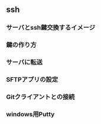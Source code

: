 ## ssh
### サーバとssh鍵交換するイメージ
### 鍵の作り方
### サーバに転送
### SFTPアプリの設定
### Gitクライアントとの接続
### windows用Putty
